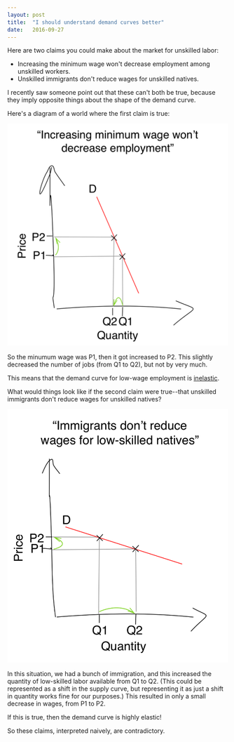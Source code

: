 ```yaml
---
layout: post
title:  "I should understand demand curves better"
date:   2016-09-27
---
```


Here are two claims you could make about the market for unskilled labor:

- Increasing the minimum wage won't decrease employment among unskilled workers.
- Unskilled immigrants don't reduce wages for unskilled natives.

I recently saw someone point out that these can't both be true, because they imply opposite things about the shape of the demand curve.

Here's a diagram of a world where the first claim is true:

![supply and demand diagram](/img/min_wage.png)

So the minumum wage was P1, then it got increased to P2. This slightly decreased the number of jobs (from Q1 to Q2), but not by very much.

This means that the demand curve for low-wage employment is [inelastic](https://en.wikipedia.org/wiki/Price_elasticity_of_demand).

What would things look like if the second claim were true--that unskilled immigrants don't reduce wages for unskilled natives?

![supply and demand diagram](/img/immigrant_wage.png)

In this situation, we had a bunch of immigration, and this increased the quantity of low-skilled labor available from Q1 to Q2. (This could be represented as a shift in the supply curve, but representing it as just a shift in quantity works fine for our purposes.) This resulted in only a small decrease in wages, from P1 to P2.

If this is true, then the demand curve is highly elastic!

So these claims, interpreted naively, are contradictory.






<!-- 2.6% of people work for minimum wage -->
